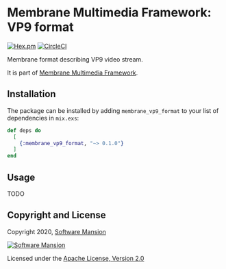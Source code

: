 # Membrane Multimedia Framework: VP9 format

[![Hex.pm](https://img.shields.io/hexpm/v/membrane_vp9_format.svg)](https://hex.pm/packages/membrane_vp9_format)
[![CircleCI](https://circleci.com/gh/membraneframework/membrane_template_plugin.svg?style=svg)](https://circleci.com/gh/membraneframework/membrane_template_plugin)

Membrane format describing VP9 video stream.

It is part of [Membrane Multimedia Framework](https://membraneframework.org).

## Installation

The package can be installed by adding `membrane_vp9_format` to your list of dependencies in `mix.exs`:

```elixir
def deps do
  [
    {:membrane_vp9_format, "~> 0.1.0"}
  ]
end
```

## Usage

TODO

## Copyright and License

Copyright 2020, [Software Mansion](https://swmansion.com/?utm_source=git&utm_medium=readme&utm_campaign=membrane_vp9_format)

[![Software Mansion](https://logo.swmansion.com/logo?color=white&variant=desktop&width=200&tag=membrane-github)](https://swmansion.com/?utm_source=git&utm_medium=readme&utm_campaign=membrane_vp9_format)

Licensed under the [Apache License, Version 2.0](LICENSE)
